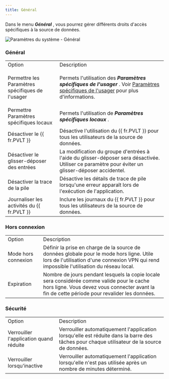 ```yaml
---
title: Général
---
```

Dans le menu ***Général*** , vous pourrez gérer différents droits d'accès spécifiques à la source de données.  

![Paramètres du système - Général](/img/fr/rdm/mac/clip4104.png) 

### Général 

<table>
	<tr>
		<td>
Option 
		</td>
		<td>
Description 
		</td>
	</tr>
	<tr>
		<td>
Permettre les Paramètres spécifiques de l'usager 
		</td>
		<td>

Permets l'utilisation des ***Paramètres spécifiques de l'usager*** . Voir [Paramètres spécifiques de l'usager](/fr/rdm/mac/commands/edit/setting-overrides/user-specific-settings/) pour plus d'informations. 
		</td>
	</tr>
	<tr>
		<td>
Permettre Paramètres spécifiques locaux 
		</td>
		<td>
Permets l'utilisation de ***Paramètres spécifiques locaux*** . 
		</td>
	</tr>
	<tr>
		<td>
Désactiver le {{ fr.PVLT }} 
		</td>
		<td>
Désactive l'utilisation du {{ fr.PVLT }} pour tous les utilisateurs de la source de données. 
		</td>
	</tr>
	<tr>
		<td>
Désactiver le glisser-déposer des entrées 
		</td>
		<td>
La modification du groupe d'entrées à l'aide du glisser-déposer sera désactivée. Utiliser ce paramètre pour éviter un glisser-déposer accidentel. 
		</td>
	</tr>
	<tr>
		<td>
Désactiver la trace de la pile 
		</td>
		<td>
Désactive les détails de trace de pile lorsqu'une erreur apparaît lors de l'exécution de l'application. 
		</td>
	</tr>
	<tr>
		<td>
Journaliser les activités du {{ fr.PVLT }} 
		</td>
		<td>
Inclure les journaux du {{ fr.PVLT }} pour tous les utilisateurs de la source de données. 
		</td>
	</tr>
</table>

### Hors connexion 

<table>
	<tr>
		<td>
Option 
		</td>
		<td>
Description 
		</td>
	</tr>
	<tr>
		<td>
Mode hors connexion 
		</td>
		<td>
Définir la prise en charge de la source de données globale pour le mode hors ligne. Utile lors de l'utilisation d'une connexion VPN qui rend impossible l'utilisation du réseau local. 
		</td>
	</tr>
	<tr>
		<td>
Expiration 
		</td>
		<td>
Nombre de jours pendant lesquels la copie locale sera considérée comme valide pour le cache hors ligne. Vous devez vous connecter avant la fin de cette période pour revalider les données. 
		</td>
	</tr>
</table>

### Sécurité 

<table>
	<tr>
		<td>
Option 
		</td>
		<td>
Description 
		</td>
	</tr>
	<tr>
		<td>
Verrouiller l'application quand réduite 
		</td>
		<td>
Verrouiller automatiquement l'application lorsqu'elle est réduite dans la barre des tâches pour chaque utilisateur de la source de données. 
		</td>
	</tr>
	<tr>
		<td>
Verrouiller lorsqu'inactive 
		</td>
		<td>
Verrouiller automatiquement l'application lorsqu'elle n'est pas utilisée après un nombre de minutes déterminé. 
		</td>
	</tr>
</table>


